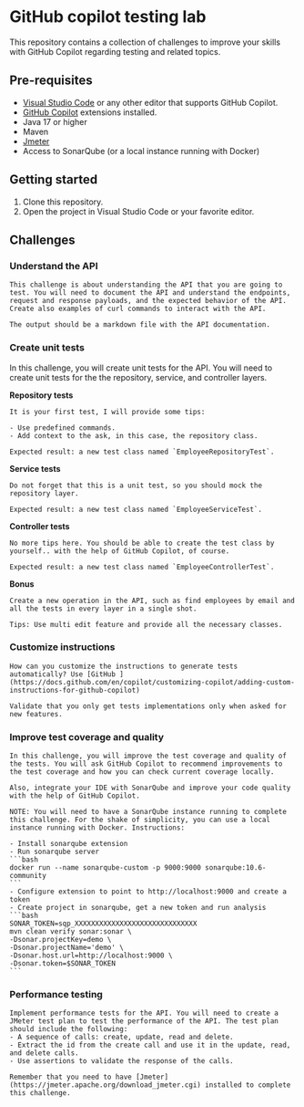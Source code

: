 # GitHub copilot testing lab

This repository contains a collection of challenges to improve your skills with GitHub Copilot regarding testing and related topics.

## Pre-requisites

- [Visual Studio Code](https://code.visualstudio.com/) or any other editor that supports GitHub Copilot.
- [GitHub Copilot](https://copilot.github.com/) extensions installed.
- Java 17 or higher
- Maven 
- [Jmeter](https://jmeter.apache.org/download_jmeter.cgi)
- Access to SonarQube (or a local instance running with Docker)

## Getting started

1. Clone this repository. 
2. Open the project in Visual Studio Code or your favorite editor.

## Challenges

### Understand the API

    This challenge is about understanding the API that you are going to test. You will need to document the API and understand the endpoints, request and response payloads, and the expected behavior of the API. Create also examples of curl commands to interact with the API.

    The output should be a markdown file with the API documentation.

### Create unit tests

In this challenge, you will create unit tests for the API. You will need to create unit tests for the the repository, service, and controller layers.

**Repository tests**

    It is your first test, I will provide some tips: 

    - Use predefined commands.
    - Add context to the ask, in this case, the repository class.

    Expected result: a new test class named `EmployeeRepositoryTest`.

**Service tests**

    Do not forget that this is a unit test, so you should mock the repository layer.

    Expected result: a new test class named `EmployeeServiceTest`.

**Controller tests**

    No more tips here. You should be able to create the test class by yourself.. with the help of GitHub Copilot, of course.

    Expected result: a new test class named `EmployeeControllerTest`.


**Bonus**

    Create a new operation in the API, such as find employees by email and all the tests in every layer in a single shot.

    Tips: Use multi edit feature and provide all the necessary classes.

### Customize instructions

    How can you customize the instructions to generate tests automatically? Use [GitHub ](https://docs.github.com/en/copilot/customizing-copilot/adding-custom-instructions-for-github-copilot)

    Validate that you only get tests implementations only when asked for new features.

### Improve test coverage and quality

    In this challenge, you will improve the test coverage and quality of the tests. You will ask GitHub Copilot to recommend improvements to the test coverage and how you can check current coverage locally.

    Also, integrate your IDE with SonarQube and improve your code quality with the help of GitHub Copilot.

    NOTE: You will need to have a SonarQube instance running to complete this challenge. For the shake of simplicity, you can use a local instance running with Docker. Instructions:

    - Install sonarqube extension
    - Run sonarqube server
    ```bash
    docker run --name sonarqube-custom -p 9000:9000 sonarqube:10.6-community
    ```	
    - Configure extension to point to http://localhost:9000 and create a token
    - Create project in sonarqube, get a new token and run analysis
    ```bash
    SONAR_TOKEN=sqp_XXXXXXXXXXXXXXXXXXXXXXXXXXXXXX
    mvn clean verify sonar:sonar \
    -Dsonar.projectKey=demo \
    -Dsonar.projectName='demo' \
    -Dsonar.host.url=http://localhost:9000 \
    -Dsonar.token=$SONAR_TOKEN
    ```

### Performance testing

    Implement performance tests for the API. You will need to create a JMeter test plan to test the performance of the API. The test plan should include the following:
    - A sequence of calls: create, update, read and delete.
    - Extract the id from the create call and use it in the update, read, and delete calls.
    - Use assertions to validate the response of the calls.

    Remember that you need to have [Jmeter](https://jmeter.apache.org/download_jmeter.cgi) installed to complete this challenge.
